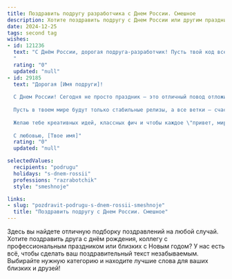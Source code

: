 ```yaml
---
title: Поздравить подругу разработчика с Днем России. Смешное
description: Хотите поздравить подругу с Днем России или другим праздником? Наш ИИ создаст незабываемое поздравление, а вы обязательно выделитесь среди других.  
date: 2024-12-25
tags: second tag
wishes:
- id: 121236
  text: "С Днём России, дорогая подруга-разработчик! Пусть твой код всегда будет чистым, баги – редкими гостями, а дедлайны – лишь мифом, который ты легко побеждаешь с помощью отлаженного алгоритма  (и пары кружек кофе, конечно!).  Желаю тебе  морского отдыха,  без багов в реальной жизни и чтобы все твои креативные идеи воплощались в жизнь быстрее, чем ты успеваешь написать комментарий к ним!
  "
  rating: "0"
  updated: "null"
- id: 29185
  text: "Дорогая [Имя подруги]!
  
  С Днем России! Сегодня не просто праздник — это отличный повод отложить все задачи и сбросить ненужные баги! Пусть код твоей жизни компилируется без ошибок, а в проектах всегда будет больше \"принято, чем бывает в жизни\".
  
  Пусть в твоем мире будут только стабильные релизы, а все ветки — счастливые и успешные. Если вдруг столкнешься с \"синим экраном\", помни, что настоящее счастье — это когда можно обновить систему, а не просто перезагрузиться!
  
  Желаю тебе креативных идей, классных фич и чтобы каждое \"привет, мир!\" в твоем коде было наполнено радостью и весельем. С праздником тебя, моя гениальная разработчица!
  
  С любовью, [Твое имя]"
  rating: "0"
  updated: "null"

selectedValues:
  recipients: "podrugu"
  holidays: "s-dnem-rossii"
  professions: "razrabotchik"
  style: "smeshnoje"

links:
- slug: "pozdravit-podrugu-s-dnem-rossii-smeshnoje"
  title: "Поздравить подругу с Днем России. Смешное"
---
```


Здесь вы найдете отличную подборку поздравлений на любой случай.
Хотите поздравить друга с днём рождения, коллегу с профессиональным праздником или близких с Новым годом? У нас есть всё, чтобы сделать ваш поздравительный текст незабываемым. Выбирайте нужную категорию и находите лучшие слова для ваших близких и друзей!

